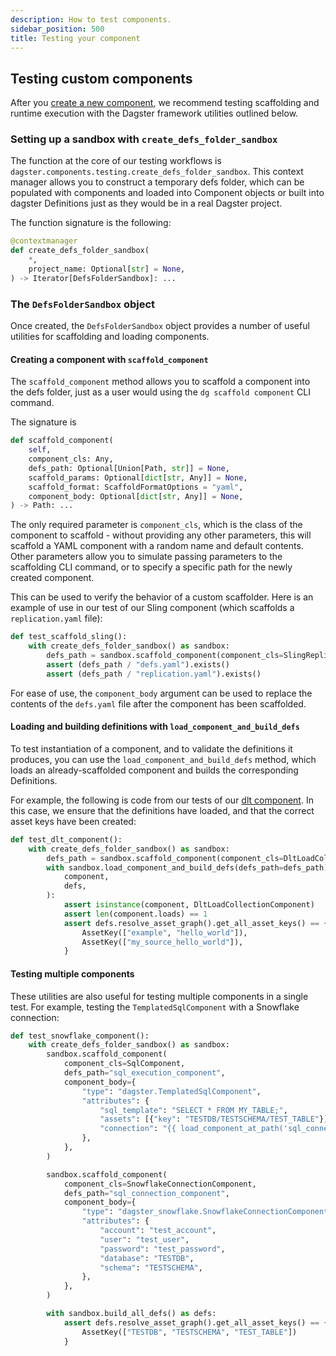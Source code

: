 ```yaml
---
description: How to test components.
sidebar_position: 500
title: Testing your component
---
```


## Testing custom components

After you [create a new component](/guides/build/components/creating-new-components/creating-and-registering-a-component), we recommend testing scaffolding and runtime execution with the Dagster framework utilities outlined below.

### Setting up a sandbox with `create_defs_folder_sandbox`

The function at the core of our testing workflows is `dagster.components.testing.create_defs_folder_sandbox`. This context manager allows you to construct a temporary defs folder, which can be populated with components and loaded into Component objects or built into dagster Definitions just as they would be in a real Dagster project.

The function signature is the following:

```python
@contextmanager
def create_defs_folder_sandbox(
    *,
    project_name: Optional[str] = None,
) -> Iterator[DefsFolderSandbox]: ...
```

### The `DefsFolderSandbox` object

Once created, the `DefsFolderSandbox` object provides a number of useful utilities for scaffolding and loading components.

#### Creating a component with `scaffold_component`

The `scaffold_component` method allows you to scaffold a component into the defs folder, just as a user would using the `dg scaffold component` CLI command.

The signature is

```python
def scaffold_component(
    self,
    component_cls: Any,
    defs_path: Optional[Union[Path, str]] = None,
    scaffold_params: Optional[dict[str, Any]] = None,
    scaffold_format: ScaffoldFormatOptions = "yaml",
    component_body: Optional[dict[str, Any]] = None,
) -> Path: ...
```

The only required parameter is `component_cls`, which is the class of the component to scaffold - without providing any other parameters, this will scaffold a YAML component with a random name and default contents. Other parameters allow you to simulate passing parameters to the scaffolding CLI command, or to specify a specific path for the newly created component.

This can be used to verify the behavior of a custom scaffolder. Here is an example of use in our test of our Sling component (which scaffolds a `replication.yaml` file):

```python
def test_scaffold_sling():
    with create_defs_folder_sandbox() as sandbox:
        defs_path = sandbox.scaffold_component(component_cls=SlingReplicationCollectionComponent)
        assert (defs_path / "defs.yaml").exists()
        assert (defs_path / "replication.yaml").exists()
```

For ease of use, the `component_body` argument can be used to replace the contents of the `defs.yaml` file after the component has been scaffolded.

#### Loading and building definitions with `load_component_and_build_defs`

To test instantiation of a component, and to validate the definitions it produces, you can use the `load_component_and_build_defs` method, which loads an already-scaffolded component and builds the corresponding Definitions.

For example, the following is code from our tests of our [dlt component](/guides/build/components/integrations/dlt-component-tutorial). In this case, we ensure that the definitions have loaded, and that the correct asset keys have been created:

```python
def test_dlt_component():
    with create_defs_folder_sandbox() as sandbox:
        defs_path = sandbox.scaffold_component(component_cls=DltLoadCollectionComponent)
        with sandbox.load_component_and_build_defs(defs_path=defs_path) as (
            component,
            defs,
        ):
            assert isinstance(component, DltLoadCollectionComponent)
            assert len(component.loads) == 1
            assert defs.resolve_asset_graph().get_all_asset_keys() == {
                AssetKey(["example", "hello_world"]),
                AssetKey(["my_source_hello_world"]),
            }
```

#### Testing multiple components

These utilities are also useful for testing multiple components in a single test. For example, testing the `TemplatedSqlComponent` with a Snowflake connection:

```python
def test_snowflake_component():
    with create_defs_folder_sandbox() as sandbox:
        sandbox.scaffold_component(
            component_cls=SqlComponent,
            defs_path="sql_execution_component",
            component_body={
                "type": "dagster.TemplatedSqlComponent",
                "attributes": {
                    "sql_template": "SELECT * FROM MY_TABLE;",
                    "assets": [{"key": "TESTDB/TESTSCHEMA/TEST_TABLE"}],
                    "connection": "{{ load_component_at_path('sql_connection_component') }}",
                },
            },
        )

        sandbox.scaffold_component(
            component_cls=SnowflakeConnectionComponent,
            defs_path="sql_connection_component",
            component_body={
                "type": "dagster_snowflake.SnowflakeConnectionComponent",
                "attributes": {
                    "account": "test_account",
                    "user": "test_user",
                    "password": "test_password",
                    "database": "TESTDB",
                    "schema": "TESTSCHEMA",
                },
            },
        )

        with sandbox.build_all_defs() as defs:
            assert defs.resolve_asset_graph().get_all_asset_keys() == {
                AssetKey(["TESTDB", "TESTSCHEMA", "TEST_TABLE"])
            }
```
